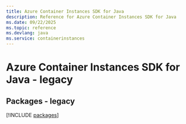 ```yaml
---
title: Azure Container Instances SDK for Java
description: Reference for Azure Container Instances SDK for Java
ms.date: 09/22/2025
ms.topic: reference
ms.devlang: java
ms.service: containerinstances
---
```

# Azure Container Instances SDK for Java - legacy
## Packages - legacy
[!INCLUDE [packages](container-instances-index.md)]
